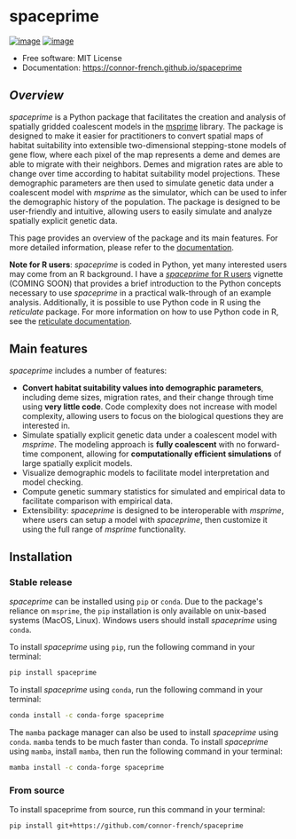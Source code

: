 # spaceprime


[![image](https://img.shields.io/pypi/v/spaceprime.svg)](https://pypi.python.org/pypi/spaceprime)
[![image](https://img.shields.io/conda/vn/conda-forge/spaceprime.svg)](https://anaconda.org/conda-forge/spaceprime)




-   Free software: MIT License
-   Documentation: https://connor-french.github.io/spaceprime
    

## *Overview*
*spaceprime* is a Python package that facilitates the creation and analysis of spatially gridded coalescent models in the [msprime](https://tskit.dev/msprime/docs/stable/intro.html#) library. The package is designed to make it easier for practitioners to convert spatial maps of habitat suitability into extensible two-dimensional stepping-stone models of gene flow, where each pixel of the map represents a deme and demes are able to migrate with their neighbors. Demes and migration rates are able to change over time according to habitat suitability model projections. These demographic parameters are then used to simulate genetic data under a coalescent model with *msprime* as the simulator, which can be used to infer the demographic history of the population. The package is designed to be user-friendly and intuitive, allowing users to easily simulate and analyze spatially explicit genetic data.  

This page provides an overview of the package and its main features. For more detailed information, please refer to the [documentation](https://connor-french.github.io/spaceprime).  

**Note for R users**: *spaceprime* is coded in Python, yet many interested users may come from an R background. I have a [*spaceprime* for R users]() vignette (COMING SOON) that provides a brief introduction to the Python concepts necessary to use *spaceprime* in a practical walk-through of an example analysis. Additionally, it is possible to use Python code in R using the *reticulate* package. For more information on how to use Python code in R, see the [reticulate documentation](https://rstudio.github.io/reticulate/).

## Main features
*spaceprime* includes a number of features:
- **Convert habitat suitability values into demographic parameters**, including deme sizes, migration rates, and their change through time using **very little code**. Code complexity does not increase with model complexity, allowing users to focus on the biological questions they are interested in.
- Simulate spatially explicit genetic data under a coalescent model with *msprime*. The modeling approach is **fully coalescent** with no forward-time component, allowing for **computationally efficient simulations** of large spatially explicit models. 
- Visualize demographic models to facilitate model interpretation and model checking.
- Compute genetic summary statistics for simulated and empirical data to facilitate comparison with empirical data.  
- Extensibility: *spaceprime* is designed to be interoperable with *msprime*, where users can setup a model with *spaceprime*, then customize it using the full range of *msprime* functionality. 

## Installation

### Stable release

*spaceprime* can be installed using `pip` or `conda`. Due to the package's reliance on `msprime`, the `pip` installation is only available on unix-based systems (MacOS, Linux). Windows users should install *spaceprime* using `conda`.

To install *spaceprime* using `pip`, run the following command in your terminal:

```bash
pip install spaceprime
```

To install *spaceprime* using `conda`, run the following command in your terminal:

```bash
conda install -c conda-forge spaceprime
```

The `mamba` package manager can also be used to install *spaceprime* using `conda`. `mamba` tends to be much faster than conda. To install *spaceprime* using `mamba`, install `mamba`, then run the following command in your terminal:

```bash
mamba install -c conda-forge spaceprime
```

### From source

To install spaceprime from source, run this command in your terminal:

```
pip install git+https://github.com/connor-french/spaceprime
```

